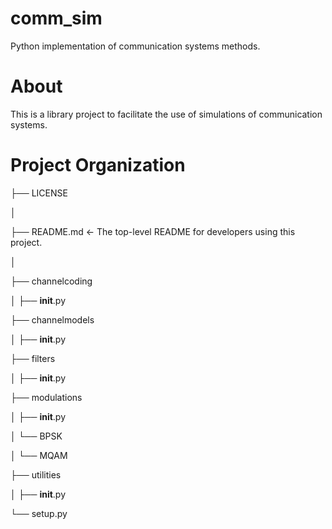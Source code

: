 # comm_sim
Python implementation of communication systems methods.



# About
This is a library project to facilitate the use of simulations of communication systems.

# Project Organization
├── LICENSE

│

├── README.md          <- The top-level README for developers using this project.

│

├── channelcoding    

│   ├── __init__.py  

├── channelmodels   

│   ├── __init__.py  

├── filters      

│   ├── __init__.py  

├── modulations 

│   ├── __init__.py

│   └── BPSK

│   └── MQAM

├── utilities 

│   ├── __init__.py

└── setup.py       

